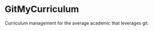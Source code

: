 GitMyCurriculum
===============

Curriculum management for the average academic that leverages git.
